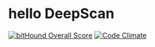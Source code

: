 # hello DeepScan
[![bitHound Overall Score](https://www.bithound.io/github/deepscanDemo/hello/badges/score.svg)](https://www.bithound.io/github/deepscanDemo/hello)
[![Code Climate](https://codeclimate.com/github/deepscanDemo/hello/badges/gpa.svg)](https://codeclimate.com/github/deepscanDemo/hello)
